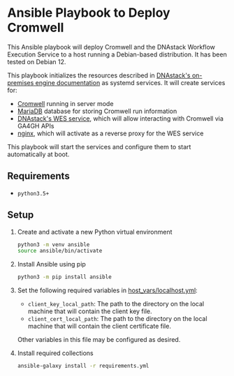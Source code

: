 # Ansible Playbook to Deploy Cromwell

This Ansible playbook will deploy Cromwell and the DNAstack Workflow Execution Service to a host running a Debian-based distribution. It has been tested on Debian 12.

This playbook initializes the resources described in [DNAstack's on-premises engine documentation](https://docs.dnastack.com/docs/on-premises) as systemd services. It will create services for:

- [Cromwell](https://github.com/broadinstitute/cromwell) running in server mode
- [MariaDB](https://mariadb.org/) database for storing Cromwell run information
- [DNAstack's WES service](https://github.com/DNAstack/cromwell-wes-service), which will allow interacting with Cromwell via GA4GH APIs
- [nginx](https://www.nginx.com/), which will activate as a reverse proxy for the WES service

This playbook will start the services and configure them to start automatically at boot.

## Requirements

- `python3.5+`

## Setup

1. Create and activate a new Python virtual environment
    ```bash
    python3 -m venv ansible
    source ansible/bin/activate
    ```
0. Install Ansible using pip
    ```bash
    python3 -m pip install ansible
    ```
0. Set the following required variables in [host_vars/localhost.yml](host_vars/localhost.yml):
    - `client_key_local_path`: The path to the directory on the local machine that will contain the client key file.
    - `client_cert_local_path`: The path to the directory on the local machine that will contain the client certificate file.

    Other variables in this file may be configured as desired.

0. Install required collections
    ```bash
    ansible-galaxy install -r requirements.yml
    ```
